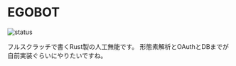 # EGOBOT
![status](https://circleci.com/gh/namachan10777/egobot/tree/master/.svg?style=shield&circle-token=d3af56239dfb721f37a0feb7e522219d2d907013)

フルスクラッチで書くRust製の人工無能です。
形態素解析とOAuthとDBまでが自前実装ぐらいにやりたいですね。
